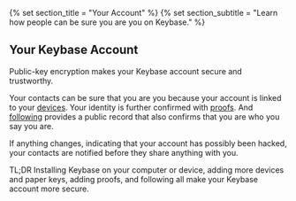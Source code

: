{% set section_title = "Your Account" %}
{% set section_subtitle = "Learn how people can be sure you are you on Keybase." %}

## Your Keybase Account
Public-key encryption makes your Keybase account secure and trustworthy. 

Your contacts can be sure that you are you because your account is linked to your [devices](account/devices). Your identity is further confirmed with [proofs](account/proofs). And [following](account/following) provides a public record that also confirms that you are who you say you are. 

If anything changes, indicating that your account has possibly been hacked, your contacts are notified before they share anything with you.

TL;DR Installing Keybase on your computer or device, adding more devices and paper keys, adding proofs, and following all make your Keybase account more secure. 

